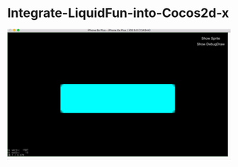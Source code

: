 # Integrate-LiquidFun-into-Cocos2d-x

![effect](https://github.com/RocMax/rocmax.github.io/blob/master/imgs/2016/finaleffect.gif)
